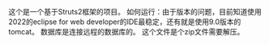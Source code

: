 这个是一个基于Struts2框架的项目。
如何运行：由于版本的问题，目前知道使用2022的eclipse for web developer的IDE最稳定，还有就是使用9.0版本的tomcat。
数据库是连接远程的数据库的。
这个文件是个zip文件需要解压。
